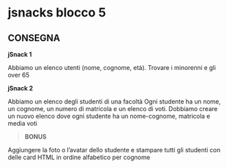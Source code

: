 jsnacks blocco 5
===

## CONSEGNA

**jSnack 1**

Abbiamo un elenco utenti (nome, cognome, età).
Trovare i minorenni e gli over 65

**jSnack 2**

Abbiamo un elenco degli studenti di una facoltà
Ogni studente ha un nome, un cognome, un numero di matricola e un elenco di voti.
Dobbiamo creare un nuovo elenco dove ogni studente ha un nome-cognome, matricola e media voti

>**BONUS**

Aggiungere la foto o l’avatar dello studente e stampare tutti gli studenti con delle card HTML in ordine alfabetico per cognome
